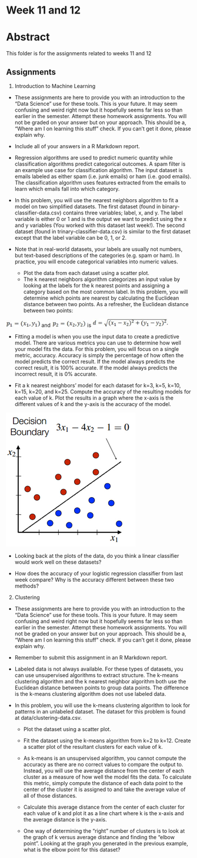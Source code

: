 # Week 11 and 12

# Abstract

This folder is for the assignments related to weeks 11 and 12

## Assignments

1. Introduction to Machine Learning

- These assignments are here to provide you with an introduction to the “Data Science”
  use for these tools. This is your future. It may seem confusing and weird right now
  but it hopefully seems far less so than earlier in the semester. Attempt these homework
  assignments. You will not be graded on your answer but on your approach. This should be
  a, “Where am I on learning this stuff” check. If you can’t get it done, please explain
  why.

- Include all of your answers in a R Markdown report. 

- Regression algorithms are used to predict numeric quantity while classification
  algorithms predict categorical outcomes. A spam filter is an example use case for 
  classification algorithm. The input dataset is emails labeled as either spam (i.e.
  junk emails) or ham (i.e. good emails). The classification algorithm uses features
  extracted from the emails to learn which emails fall into which category.

- In this problem, you will use the nearest neighbors algorithm to fit a model on two
  simplified datasets. The first dataset (found in binary-classifier-data.csv) contains
  three variables; label, x, and y. The label variable is either 0 or 1 and is the output
  we want to predict using the x and y variables (You worked with this dataset last week!).
  The second dataset (found in trinary-classifier-data.csv) is similar to the first dataset
  except that the label variable can be 0, 1, or 2.

- Note that in real-world datasets, your labels are usually not numbers, but text-based
  descriptions of the categories (e.g. spam or ham). In practice, you will encode
  categorical variables into numeric values.
  - Plot the data from each dataset using a scatter plot.
  - The k nearest neighbors algorithm categorizes an input value by looking at the labels
    for the k nearest points and assigning a category based on the most common label. In
    this problem, you will determine which points are nearest by calculating the Euclidean
    distance between two points. As a refresher, the Euclidean distance between two points:

![p1=(x1, y1)](./images/p1.png)
and
![p2=(x2, y2)](./images/p2.png)
is
![d=](./images/d1.png)

  - Fitting a model is when you use the input data to create a predictive model. There are
    various metrics you can use to determine how well your model fits the data. For this
    problem, you will focus on a single metric, accuracy. Accuracy is simply the percentage
    of how often the model predicts the correct result. If the model always predicts the
    correct result, it is 100% accurate. If the model always predicts the incorrect result,
    it is 0% accurate.

  - Fit a k nearest neighbors’ model for each dataset for k=3, k=5, k=10, k=15, k=20, and
    k=25. Compute the accuracy of the resulting models for each value of k. Plot the results
    in a graph where the x-axis is the different values of k and the y-axis is the accuracy
    of the model.

![decision boundary](./images/decision_boundary.png)

  - Looking back at the plots of the data, do you think a linear classifier would work well
    on these datasets?

  - How does the accuracy of your logistic regression classifier from last week compare?  Why
    is the accuracy different between these two methods?
2. Clustering

- These assignments are here to provide you with an introduction to the “Data Science” use for
  these tools. This is your future. It may seem confusing and weird right now but it hopefully
  seems far less so than earlier in the semester. Attempt these homework assignments. You will
  not be graded on your answer but on your approach. This should be a, “Where am I on learning
  this stuff” check. If you can’t get it done, please explain why.

- Remember to submit this assignment in an R Markdown report.

- Labeled data is not always available. For these types of datasets, you can use unsupervised
  algorithms to extract structure. The k-means clustering algorithm and the k nearest neighbor
  algorithm both use the Euclidean distance between points to group data points. The difference
  is the k-means clustering algorithm does not use labeled data.

- In this problem, you will use the k-means clustering algorithm to look for patterns in an
  unlabeled dataset. The dataset for this problem is found at data/clustering-data.csv.
    - Plot the dataset using a scatter plot.
    - Fit the dataset using the k-means algorithm from k=2 to k=12. Create a scatter plot of
      the resultant clusters for each value of k.
    - As k-means is an unsupervised algorithm, you cannot compute the accuracy as there are no
      correct values to compare the output to. Instead, you will use the average distance from
      the center of each cluster as a measure of how well the model fits the data. To calculate
      this metric, simply compute the distance of each data point to the center of the cluster
      it is assigned to and take the average value of all of those distances.

  - Calculate this average distance from the center of each cluster for each value of k and plot
    it as a line chart where k is the x-axis and the average distance is the y-axis.
  - One way of determining the “right” number of clusters is to look at the graph of k versus
    average distance and finding the “elbow point”. Looking at the graph you generated in the
    previous example, what is the elbow point for this dataset?